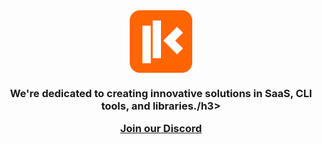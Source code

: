 <div align="center">
    <picture align="center" width="360">
        <img align="center" width="100" height="100" alt="The Kinotio logo." src="/profile/logo.svg">
    </picture>
</div>

<h3 align="center">We're dedicated to creating innovative solutions in SaaS, CLI tools, and libraries./h3>

<div align="center">

[Join our Discord](https://discord.gg/cskvbKQA)

</div>
